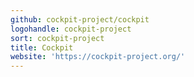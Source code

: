 ```yaml
---
github: cockpit-project/cockpit
logohandle: cockpit-project
sort: cockpit-project
title: Cockpit
website: 'https://cockpit-project.org/'
---
```

